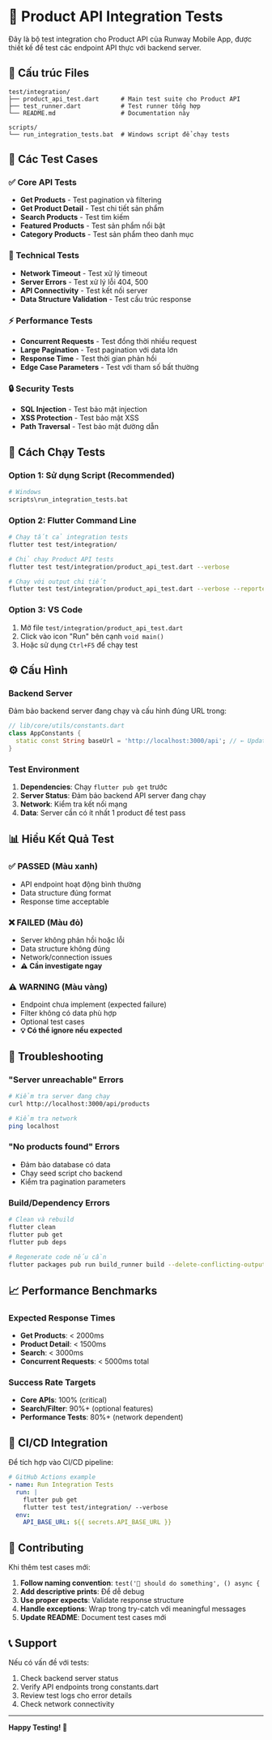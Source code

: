 # 🧪 Product API Integration Tests

Đây là bộ test integration cho Product API của Runway Mobile App, được thiết kế để test các endpoint API thực với backend server.

## 📁 Cấu trúc Files

```
test/integration/
├── product_api_test.dart      # Main test suite cho Product API
├── test_runner.dart           # Test runner tổng hợp
└── README.md                  # Documentation này

scripts/
└── run_integration_tests.bat  # Windows script để chạy tests
```

## 🎯 Các Test Cases

### ✅ Core API Tests
- **Get Products** - Test pagination và filtering
- **Get Product Detail** - Test chi tiết sản phẩm
- **Search Products** - Test tìm kiếm
- **Featured Products** - Test sản phẩm nổi bật
- **Category Products** - Test sản phẩm theo danh mục

### 🔧 Technical Tests  
- **Network Timeout** - Test xử lý timeout
- **Server Errors** - Test xử lý lỗi 404, 500
- **API Connectivity** - Test kết nối server
- **Data Structure Validation** - Test cấu trúc response

### ⚡ Performance Tests
- **Concurrent Requests** - Test đồng thời nhiều request
- **Large Pagination** - Test pagination với data lớn
- **Response Time** - Test thời gian phản hồi
- **Edge Case Parameters** - Test với tham số bất thường

### 🔒 Security Tests
- **SQL Injection** - Test bảo mật injection
- **XSS Protection** - Test bảo mật XSS
- **Path Traversal** - Test bảo mật đường dẫn

## 🚀 Cách Chạy Tests

### Option 1: Sử dụng Script (Recommended)
```bash
# Windows
scripts\run_integration_tests.bat
```

### Option 2: Flutter Command Line
```bash
# Chạy tất cả integration tests
flutter test test/integration/

# Chỉ chạy Product API tests
flutter test test/integration/product_api_test.dart --verbose

# Chạy với output chi tiết
flutter test test/integration/product_api_test.dart --verbose --reporter=expanded
```

### Option 3: VS Code
1. Mở file `test/integration/product_api_test.dart`
2. Click vào icon "Run" bên cạnh `void main()`
3. Hoặc sử dụng `Ctrl+F5` để chạy test

## ⚙️ Cấu Hình

### Backend Server
Đảm bảo backend server đang chạy và cấu hình đúng URL trong:
```dart
// lib/core/utils/constants.dart
class AppConstants {
  static const String baseUrl = 'http://localhost:3000/api'; // ← Update này
}
```

### Test Environment
1. **Dependencies**: Chạy `flutter pub get` trước
2. **Server Status**: Đảm bảo backend API server đang chạy
3. **Network**: Kiểm tra kết nối mạng
4. **Data**: Server cần có ít nhất 1 product để test pass

## 📊 Hiểu Kết Quả Test

### ✅ PASSED (Màu xanh)
- API endpoint hoạt động bình thường
- Data structure đúng format
- Response time acceptable

### ❌ FAILED (Màu đỏ) 
- Server không phản hồi hoặc lỗi
- Data structure không đúng
- Network/connection issues
- **⚠️ Cần investigate ngay**

### ⚠️ WARNING (Màu vàng)
- Endpoint chưa implement (expected failure)
- Filter không có data phù hợp
- Optional test cases
- **💡 Có thể ignore nếu expected**

## 🐛 Troubleshooting

### "Server unreachable" Errors
```bash
# Kiểm tra server đang chạy
curl http://localhost:3000/api/products

# Kiểm tra network
ping localhost
```

### "No products found" Errors  
- Đảm bảo database có data
- Chạy seed script cho backend
- Kiểm tra pagination parameters

### Build/Dependency Errors
```bash
# Clean và rebuild
flutter clean
flutter pub get
flutter pub deps

# Regenerate code nếu cần
flutter packages pub run build_runner build --delete-conflicting-outputs
```

## 📈 Performance Benchmarks

### Expected Response Times
- **Get Products**: < 2000ms
- **Product Detail**: < 1500ms  
- **Search**: < 3000ms
- **Concurrent Requests**: < 5000ms total

### Success Rate Targets
- **Core APIs**: 100% (critical)
- **Search/Filter**: 90%+ (optional features)
- **Performance Tests**: 80%+ (network dependent)

## 🔄 CI/CD Integration

Để tích hợp vào CI/CD pipeline:

```yaml
# GitHub Actions example
- name: Run Integration Tests
  run: |
    flutter pub get
    flutter test test/integration/ --verbose
  env:
    API_BASE_URL: ${{ secrets.API_BASE_URL }}
```

## 📝 Contributing

Khi thêm test cases mới:

1. **Follow naming convention**: `test('🎯 should do something', () async {`
2. **Add descriptive prints**: Để dễ debug
3. **Use proper expects**: Validate response structure
4. **Handle exceptions**: Wrap trong try-catch với meaningful messages
5. **Update README**: Document test cases mới

## 📞 Support

Nếu có vấn đề với tests:
1. Check backend server status
2. Verify API endpoints trong constants.dart  
3. Review test logs cho error details
4. Check network connectivity

---
**Happy Testing! 🚀**